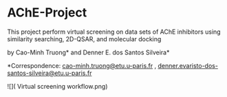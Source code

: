 # AChE-Project
This project perform virtual screening on data sets of AChE inhibitors using similarity searching, 2D-QSAR, and molecular docking

by Cao-Minh Truong* and Denner E. dos Santos Silveira*

*Correspondence: cao-minh.truong@etu.u-paris.fr , denner.evaristo-dos-santos-silveira@etu.u-paris.fr

![]( Virtual screening workflow.png)

